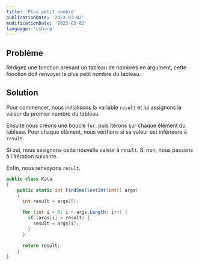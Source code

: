 ```yaml
---
title: 'Plus petit nombre'
publicationDate: '2023-03-02'
modificationDate: '2023-03-02'
language: 'csharp'
---
```


## Problème

Rédigez une fonction prenant un tableau de nombres en argument, cette fonction doit renvoyer le plus petit nombre du tableau.

## Solution

Pour commencer, nous initialisons la variable `result` et lui assignons la valeur du premier nombre du tableau.

Ensuite nous créons une boucle `for`, puis itérons sur chaque élément du tableau. Pour chaque élément, nous vérifions si sa valeur est inférieure à `result`.

Si oui, nous assignons cette nouvelle valeur à `result`. Si non, nous passons à l'itération suivante.

Enfin, nous renvoyons `result`.

```c#
public class Kata
{
    public static int FindSmallestInt(int[] args)
    {
      int result = args[0];

      for (int i = 0; i < args.Length; i++) {
        if (args[i] < result) {
          result = args[i];
        }
      }

      return result;
    }
}
```
